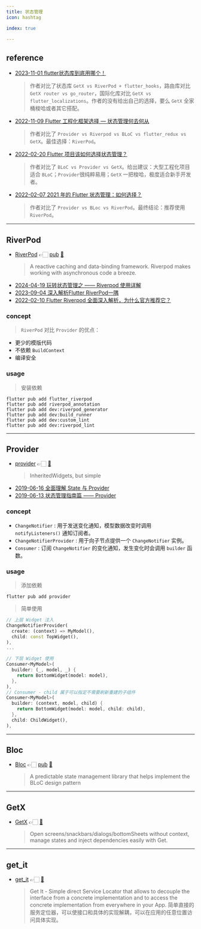 ```yaml
---
title: 状态管理
icon: hashtag

index: true

---
```


<!-- more -->

## reference

- [](✅)[2023-11-01 flutter状态库到底用哪个！](https://juejin.cn/post/7296286286154776595)
    > 作者对比了状态库 `GetX vs RiverPod + flutter_hooks`，路由库对比 `GetX router vs go_router`，国际化库对比 `GetX vs flutter_localizations`。作者的没有给出自己的选择，要么 `GetX` 全家桶梭哈或者其它搭配。
- [](✅)[2022-11-09 Flutter 工程化框架选择 — 状态管理何去何从](https://juejin.cn/post/7163925807893577735)
    > 作者对比了 `Provider vs Riverpod vs BLoC vs flutter_redux vs GetX`。最佳选择：`RiverPod`。
- [](✅)[2022-02-20 Flutter 项目该如何选择状态管理？](https://juejin.cn/post/7066707540502904862)
    > 作者对比了 `BLoC vs Provider vs GetX`。给出建议：大型工程化项目适合 `BLoC`；`Provider`很纯粹易用；`GetX` 一把梭哈，极度适合新手开发者。
- [](✅)[2022-02-07 2021 年的 Flutter 状态管理：如何选择？](https://juejin.cn/post/7061784793150652452)
    > 作者对比了 `Provider vs BLoc vs RiverPod`。最终结论：推荐使用 `RiverPod`。

------

## RiverPod

- [RiverPod](https://riverpod.dev) 👉🏻 [pub](https://pub.dev/packages/riverpod) [🐙](https://github.com/rrousselGit/riverpod)
    > A reactive caching and data-binding framework. Riverpod makes working with asynchronous code a breeze.

<!-- more -->

- [](✅)[2024-04-19 玩转状态管理之 —— Riverpod 使用详解](https://juejin.cn/post/7359402114018689076)
- []()[2023-09-04 深入解析Flutter RiverPod一隅](https://juejin.cn/post/7274430147125968911)
- []()[2022-02-10 Flutter Riverpod 全面深入解析，为什么官方推荐它？](https://juejin.cn/post/7063111063427874847)


### concept

> `RiverPod` 对比 `Provider` 的优点：
   - 更少的模版代码
   - 不依赖 `BuildContext`
   - 编译安全

### usage

> 安装依赖
```shell
flutter pub add flutter_riverpod
flutter pub add riverpod_annotation
flutter pub add dev:riverpod_generator
flutter pub add dev:build_runner
flutter pub add dev:custom_lint
flutter pub add dev:riverpod_lint
```

------

## Provider

- [provider](https://pub.dev/packages/provider) 👉🏻 [🐙](https://github.com/rrousselGit/provider)
    > InheritedWidgets, but simple

<!-- more -->

- []()[2019-06-16 全面理解 State 与 Provider](https://juejin.cn/post/6844903866706706439)
- []()[2019-06-13 状态管理指南篇 —— Provider](https://juejin.cn/post/6844903864852807694)

### concept

- `ChangeNotifier` : 用于发送变化通知，模型数据改变时调用 `notifyListeners()` 通知订阅者。
- `ChangeNotifierProvider` : 用于向子节点提供一个 `ChangeNotifier` 实例。
- `Consumer` : 订阅 `ChangeNotifier` 的变化通知，发生变化时会调用 `builder` 函数。

### usage

> 添加依赖
```shell
flutter pub add provider
```

> 简单使用
```dart
// 上层 Widget 注入
ChangeNotifierProvider(
  create: (context) => MyModel(),
  child: const TopWidget(),
),
...

// 下层 Widget 使用
Consumer<MyModel>(
  builder: (_, model, _) {
    return BottomWidget(model: model),
  },
),
// Consumer - child 属于可以指定不需要刷新重建的子组件 
Consumer<MyModel>(
  builder: (context, model, child) {
    return BottomWidget(model: model, child: child),
  },
  child: ChildWidget(),
),
```

------

## Bloc

- [Bloc](https://bloclibrary.dev) 👉🏻 [pub](https://pub.dev/packages/bloc) [🐙](https://github.com/felangel/bloc)
    > A predictable state management library that helps implement the BLoC design pattern



------

## GetX

- [GetX](https://pub.dev/packages/getx) 👉🏻 [🐙](https://github.com/jonataslaw/getx)
    > Open screens/snackbars/dialogs/bottomSheets without context, manage states and inject dependencies easily with Get.
    
------
    
## get_it

- [get_it](https://pub.dev/packages/get_it) 👉🏻 [🐙](https://github.com/fluttercommunity/get_it)
    > Get It - Simple direct Service Locator that allows to decouple the interface from a concrete implementation and to access the concrete implementation from everywhere in your App.
    > 简单直接的服务定位器，可以使接口和具体的实现解耦，可以在应用的任意位置访问具体实现。
